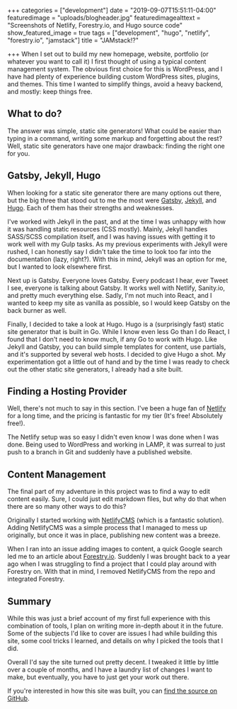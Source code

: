 +++
categories = ["development"]
date = "2019-09-07T15:51:11-04:00"
featuredimage = "uploads/blogheader.jpg"
featuredimagealttext = "Screenshots of Netlify, Forestry.io, and Hugo source code"
show_featured_image = true
tags = ["development", "hugo", "netlify", "forestry.io", "jamstack"]
title = "JAMstack!?"

+++
When I set out to build my new homepage, website, portfolio (or whatever you want to call it) I first thought of using a typical content management system. The obvious first choice for this is WordPress, and I have had plenty of experience building custom WordPress sites, plugins, and themes. This time I wanted to simplify things, avoid a heavy backend, and mostly: keep things free.

## What to do?

The answer was simple, static site generators! What could be easier than typing in a command, writing some markup and forgetting about the rest? Well, static site generators have one major drawback: finding the right one for you.

## Gatsby, Jekyll, Hugo

When looking for a static site generator there are many options out there, but the big three that stood out to me the most were [Gatsby](https://www.gatsbyjs.org/ "Gatsby"), [Jekyll](https://jekyllrb.com/ "Jekyll"), and [Hugo](https://gohugo.io/ "Hugo"). Each of them has their strengths and weaknesses.

I've worked with Jekyll in the past, and at the time I was unhappy with how it was handling static resources (CSS mostly). Mainly, Jekyll handles SASS/SCSS compilation itself, and I was having issues with getting it to work well with my Gulp tasks. As my previous experiments with Jekyll were rushed, I can honestly say I didn't take the time to look too far into the documentation (lazy, right?). With this in mind, Jekyll was an option for me, but I wanted to look elsewhere first.

Next up is Gatsby. Everyone loves Gatsby. Every podcast I hear, ever Tweet I see, everyone is talking about Gatsby. It works well with Netlify, Sanity.io, and pretty much everything else. Sadly, I'm not much into React, and I wanted to keep my site as vanilla as possible, so I would keep Gatsby on the back burner as well.

Finally, I decided to take a look at Hugo. Hugo is a (surprisingly fast) static site generator that is built in Go. While I know even less Go than I do React, I found that I don't need to know much, if any Go to work with Hugo. Like Jekyll and Gatsby, you can build simple templates for content, use partials, and it's supported by several web hosts. I decided to give Hugo a shot. My experimentation got a little out of hand and by the time I was ready to check out the other static site generators, I already had a site built.

## Finding a Hosting Provider

Well, there's not much to say in this section. I've been a huge fan of [Netlify](https://www.netlify.com/ "Netlify") for a long time, and the pricing is fantastic for my tier (It's free! Absolutely free!).

The Netlify setup was so easy I didn't even know I was done when I was done. Being used to WordPress and working in LAMP, it was surreal to just push to a branch in Git and suddenly have a published website.

## Content Management

The final part of my adventure in this project was to find a way to edit content easily. Sure, I could just edit markdown files, but why do that when there are so many other ways to do this?

Originally I started working with [NetlifyCMS](https://www.netlifycms.org/ "NetlifyCMS") (which is a fantastic solution). Adding NetlifyCMS was a simple process that I managed to mess up originally, but once it was in place, publishing new content was a breeze.

When I ran into an issue adding images to content, a quick Google search led me to an article about [Forestry.io](https://forestry.io/ "Forestry.io"). Suddenly I was brought back to a year ago when I was struggling to find a project that I could play around with Forestry on. With that in mind, I removed NetlifyCMS from the repo and integrated Forestry.

## Summary

While this was just a brief account of my first full experience with this combination of tools, I plan on writing more in-depth about it in the future. Some of the subjects I'd like to cover are issues I had while building this site, some cool tricks I learned, and details on why I picked the tools that I did.

Overall I'd say the site turned out pretty decent. I tweaked it little by little over a couple of months, and I have a laundry list of changes I want to make, but eventually, you have to just get your work out there.

If you're interested in how this site was built, you can [find the source on GitHub](https://github.com/jdmoyers/moyers.dev "find the source on GitHub").